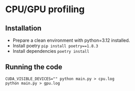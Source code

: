 # CPU/GPU profiling


## Installation
* Prepare a clean environment with python=3.12 installed.
* Install poetry `pip install poetry==1.8.3`
* Install dependencies `poetry install`


## Running the code

```
CUDA_VISIBLE_DEVICES="" python main.py > cpu.log
python main.py > gpu.log
```
